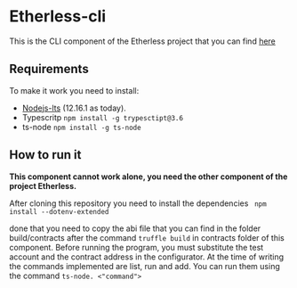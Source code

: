# Etherless-cli

This is the CLI component of the Etherless project that you can find [here](https://github.com/TennersUnipd/etherless)

## Requirements
To make it work you need to install:
- [Nodejs-lts](https://nodejs.org/it/download/) (12.16.1 as today).
- Typescritp  ``` npm install -g trypesctipt@3.6 ```
- ts-node  ``` npm install -g ts-node ```

## How to run it 

**This component cannot work alone, you need the other component of the project Etherless.**

After cloning this repository you need to install the dependencies ``` npm install --dotenv-extended```

done that you need to copy the abi file that you can find in the folder build/contracts after the command ``` truffle build ``` in contracts folder of this component.
Before running the program, you must substitute the test account and the contract address in the configurator.
At the time of writing the commands implemented are list, run and add. You can run them using the command ```ts-node. <"command"> ```
